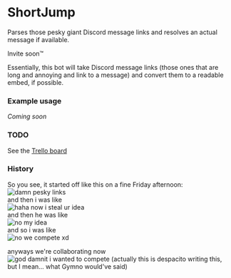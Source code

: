 # ShortJump
Parses those pesky giant Discord message links and resolves an actual message if available.

Invite soon:tm:

Essentially, this bot will take Discord message links (those ones that are long and annoying and link to a message) and convert them to a readable embed, if possible. 

### Example usage
*Coming soon*

### TODO
See the [Trello board](https://trello.com/b/3D1F6ijj/shortjump)

### History

So you see, it started off like this on a fine Friday afternoon:  
![damn pesky links](https://i.gyazo.com/d3c07c93426b8088a5fa6fe4092f3452.png)  
and then i was like  
![haha now i steal ur idea](https://i.gyazo.com/0d9f5ec780c98330ff8b91c67ee4f75d.png)  
and then he was like  
![no my idea](https://i.gyazo.com/d2695a0e51d42306a265d69d98845d3d.png)  
and so i was like  
![no we compete xd](https://i.gyazo.com/7811fe866969a1562460126217b1df9e.png)  

anyways we're collaborating now  
![god damnit i wanted to compete (actually this is despacito writing this, but I mean... what Gymno would've said)](https://i.hackforjes.us/i/xptg5728.png)

